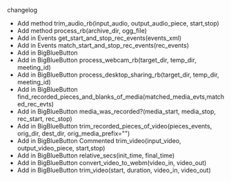 changelog

* Add method trim_audio_rb(input_audio, output_audio_piece, start,stop)
* Add method process_rb(archive_dir, ogg_file)
* Add in Events get_start_and_stop_rec_events(events_xml)
* Add in Events match_start_and_stop_rec_events(rec_events)
* Add in BigBlueButton
* Add in BigBlueButton process_webcam_rb(target_dir, temp_dir, meeting_id)
* Add in BigBlueButton process_desktop_sharing_rb(target_dir, temp_dir, meeting_id)
* Add in BigBlueButton find_recorded_pieces_and_blanks_of_media(matched_media_evts,matched_rec_evts)
* Add in BigBlueButton media_was_recorded?(media_start, media_stop, rec_start, rec_stop)
* Add in BigBlueButton trim_recorded_pieces_of_video(pieces_events, orig_dir, dest_dir, orig_media_prefix="")
* Add in BigBlueButton Commented trim_video(input_video, output_video_piece, start,stop)
* Add in BigBlueButton relative_secs(init_time, final_time)
* Add in BigBlueButton convert_video_to_webm(video_in, video_out)
* Add in BigBlueButton trim_video(start, duration, video_in, video_out)

